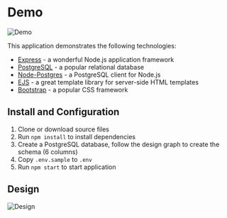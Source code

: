 

# Demo

![Demo](https://user-images.githubusercontent.com/35351964/103596728-6d9c3b80-4eb3-11eb-97d0-3e0280059526.gif)

This application demonstrates the following technologies:

* [Express](https://expressjs.com/) - a wonderful Node.js application framework
* [PostgreSQL](https://www.postgresql.org/) - a popular relational database
* [Node-Postgres](https://node-postgres.com/) - a PostgreSQL client for Node.js
* [EJS](https://ejs.co/) - a great template library for server-side HTML templates
* [Bootstrap](https://getbootstrap.com/) - a popular CSS framework


## Install and Configuration
1. Clone or download source files
1. Run `npm install` to install dependencies
1. Create a PostgreSQL database, follow the design graph to create the schema (6 columns)
1. Copy `.env.sample` to `.env`
1. Run `npm start` to start application

## Design

![Design](https://user-images.githubusercontent.com/35351964/103597138-514cce80-4eb4-11eb-9595-94bcf82b2595.png)




